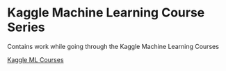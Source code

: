 # Kaggle Machine Learning Course Series

Contains work while going through the Kaggle Machine Learning Courses

[Kaggle ML Courses](https://www.kaggle.com/learn)


